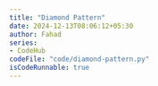 ```yaml
---
title: "Diamond Pattern"
date: 2024-12-13T08:06:12+05:30
author: Fahad
series:
- CodeHub
codeFile: "code/diamond-pattern.py"
isCodeRunnable: true
---
```

